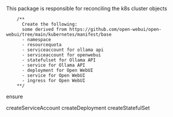 This package is responsible for reconciling the k8s cluster objects

		/**
		  Create the following:
		  some derived from https://github.com/open-webui/open-webui/tree/main/kubernetes/manifest/base
		  - namespace
		  - resourcequota
		  - serviceaccount for ollama api
		  - serviceaccount for openwebui
		  - statefulset for Ollama API
		  - service for Ollama API
		  - deployment for Open WebUI
		  - service for Open WebUI
		  - ingress for Open WebUI
		**/


ensure<object>

createServiceAccount
createDeployment
createStatefulSet
